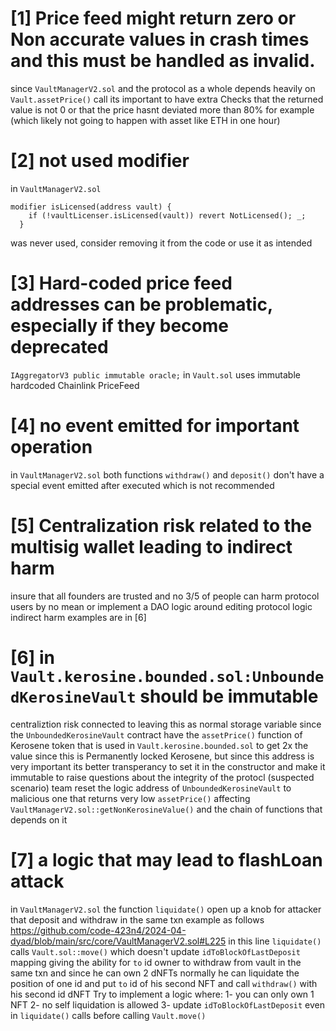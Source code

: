 # [1] Price feed might return zero or Non accurate values in crash times and this must be handled as invalid.
since `VaultManagerV2.sol` and the protocol as a whole depends heavily on `Vault.assetPrice()` call its important to have extra Checks that the returned value is not 0 or that the price hasnt deviated more than 80% for example (which likely not going to happen with asset like ETH in one hour)

# [2] not used modifier

in `VaultManagerV2.sol`
```
modifier isLicensed(address vault) {
    if (!vaultLicenser.isLicensed(vault)) revert NotLicensed(); _;
  }
```
was never used, consider removing it from the code or use it as intended

# [3] Hard-coded price feed addresses can be problematic, especially if they become deprecated
  `IAggregatorV3 public immutable oracle;` in `Vault.sol` uses immutable hardcoded Chainlink PriceFeed

# [4] no event emitted for important operation
in `VaultManagerV2.sol` both functions `withdraw()` and `deposit()` don't have a special event emitted after executed which is not recommended 

# [5] Centralization risk related to the multisig wallet leading to indirect harm
insure that all founders are trusted and no 3/5 of people can harm protocol users by no mean or implement a DAO logic around editing protocol logic indirect harm examples are in [6]

# [6] in `Vault.kerosine.bounded.sol:UnboundedKerosineVault` should be immutable
centraliztion risk connected to leaving this as normal storage variable since the  `UnboundedKerosineVault` contract have the `assetPrice()` function of Kerosene token that is used in `Vault.kerosine.bounded.sol` to get 2x the value since this is Permanently locked Kerosene, but since this address is very important its better transperancy to set it in the constructor and make it immutable to raise questions about the integrity of the protocl
(suspected scenario) team reset the logic address of `UnboundedKerosineVault` to malicious one that returns very low `assetPrice()` affecting `VaultManagerV2.sol::getNonKerosineValue()` and the chain of functions that depends on it

# [7] a logic that may lead to flashLoan attack
in `VaultManagerV2.sol` the function `liquidate()` open up a knob for attacker that deposit and withdraw in the same txn
example as follows
https://github.com/code-423n4/2024-04-dyad/blob/main/src/core/VaultManagerV2.sol#L225
in this line `liquidate()` calls `Vault.sol::move()` which doesn't update `idToBlockOfLastDeposit` mapping giving the ability for `to` id owner to withdraw from vault in the same txn and since he can own 2 dNFTs normally he can liquidate the position of one id and put `to` id of his second NFT and call `withdraw()` with his second id dNFT
Try to implement a logic where:
1- you can only own 1 NFT
2- no self liquidation is allowed
3- update `idToBlockOfLastDeposit` even in `liquidate()` calls before calling `Vault.move()`